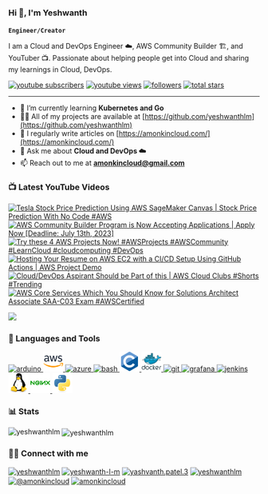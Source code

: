 ### Hi 👋, I'm Yeshwanth

**`Engineer/Creator`**

I am a Cloud and DevOps Engineer ☁️, AWS Community Builder 🏗️, and YouTuber 📺. Passionate about helping people get into Cloud and sharing my learnings in Cloud, DevOps.

   <p align="left">
      <a href="https://www.youtube.com/c/amonkincloud?sub_confirmation=1">
         <img alt="youtube subscribers" title="Subscribe to my YouTube channel" src="https://custom-icon-badges.demolab.com/youtube/channel/subscribers/UCwhERUcuzUCwr8x8mQ8zrcw?color=%23E05D44&label=SUBSCRIBE&logo=video&logoColor=white&style=for-the-badge&labelColor=CE4630"/></a> 
      <a href="https://www.youtube.com/c/amonkincloud">
         <img alt="youtube views" title="YouTube views" src="https://custom-icon-badges.demolab.com/youtube/channel/views/UCwhERUcuzUCwr8x8mQ8zrcw?color=%23E1AD0E&logo=eye&logoColor=white&style=for-the-badge&labelColor=C79600"/></a> 
      <a href="https://github.com/yeshwanthlm?tab=followers">
         <img alt="followers" title="Follow me on Github" src="https://custom-icon-badges.demolab.com/github/followers/yeshwanthlm?color=236ad3&labelColor=1155ba&style=for-the-badge&logo=person-add&label=Follow&logoColor=white"/></a>
      <a href="https://github.com/yeshwanthlm?tab=repositories&sort=stargazers">
         <img alt="total stars" title="Total stars on GitHub" src="https://custom-icon-badges.demolab.com/github/stars/yeshwanthlm?color=55960c&style=for-the-badge&labelColor=488207&logo=star"/></a>
   </p>

---

- 🌱 I’m currently learning **Kubernetes and Go**
- 👨‍💻 All of my projects are available at [https://github.com/yeshwanthlm](https://github.com/yeshwanthlm)
- 📝 I regularly write articles on [https://amonkincloud.com/](https://amonkincloud.com/)
- 💬 Ask me about **Cloud and DevOps ☁️**
- 📫 Reach out to me at **amonkincloud@gmail.com**


### 📺 Latest YouTube Videos

<!-- BEGIN YOUTUBE-CARDS -->
[![Tesla Stock Price Prediction Using AWS SageMaker Canvas | Stock Price Prediction With No Code #AWS](https://ytcards.demolab.com/?id=WoUlf4G1TDs&title=Tesla+Stock+Price+Prediction+Using+AWS+SageMaker+Canvas+%7C+Stock+Price+Prediction+With+No+Code+%23AWS&lang=en&timestamp=1688223868&background_color=%230d1117&title_color=%23ffffff&stats_color=%23dedede&width=250&border_radius=5 "Tesla Stock Price Prediction Using AWS SageMaker Canvas | Stock Price Prediction With No Code #AWS")](https://www.youtube.com/watch?v=WoUlf4G1TDs)
[![AWS Community Builder Program is Now Accepting Applications | Apply Now [Deadline: July 13th, 2023]](https://ytcards.demolab.com/?id=j9h5dEyXiAk&title=AWS+Community+Builder+Program+is+Now+Accepting+Applications+%7C+Apply+Now+%5BDeadline%3A+July+13th%2C+2023%5D&lang=en&timestamp=1688197540&background_color=%230d1117&title_color=%23ffffff&stats_color=%23dedede&width=250&border_radius=5 "AWS Community Builder Program is Now Accepting Applications | Apply Now [Deadline: July 13th, 2023]")](https://www.youtube.com/watch?v=j9h5dEyXiAk)
[![Try these 4 AWS Projects Now! #AWSProjects #AWSCommunity #LearnCloud #cloudcomputing #DevOps](https://ytcards.demolab.com/?id=mEbzdogjVCY&title=Try+these+4+AWS+Projects+Now%21+%23AWSProjects+%23AWSCommunity+%23LearnCloud+%23cloudcomputing+%23DevOps&lang=en&timestamp=1688128232&background_color=%230d1117&title_color=%23ffffff&stats_color=%23dedede&width=250&border_radius=5 "Try these 4 AWS Projects Now! #AWSProjects #AWSCommunity #LearnCloud #cloudcomputing #DevOps")](https://www.youtube.com/watch?v=mEbzdogjVCY)
[![Hosting Your Resume on AWS EC2 with a CI/CD Setup Using GitHub Actions | AWS Project Demo](https://ytcards.demolab.com/?id=YBjrZZMXNe8&title=Hosting+Your+Resume+on+AWS+EC2+with+a+CI%2FCD+Setup+Using+GitHub+Actions+%7C+AWS+Project+Demo&lang=en&timestamp=1687869015&background_color=%230d1117&title_color=%23ffffff&stats_color=%23dedede&width=250&border_radius=5 "Hosting Your Resume on AWS EC2 with a CI/CD Setup Using GitHub Actions | AWS Project Demo")](https://www.youtube.com/watch?v=YBjrZZMXNe8)
[![Cloud/DevOps Aspirant Should be Part of this | AWS Cloud Clubs #Shorts #Trending](https://ytcards.demolab.com/?id=RO00F4rM7Vc&title=Cloud%2FDevOps+Aspirant+Should+be+Part+of+this+%7C+AWS+Cloud+Clubs+%23Shorts+%23Trending&lang=en&timestamp=1687609814&background_color=%230d1117&title_color=%23ffffff&stats_color=%23dedede&width=250&border_radius=5 "Cloud/DevOps Aspirant Should be Part of this | AWS Cloud Clubs #Shorts #Trending")](https://www.youtube.com/watch?v=RO00F4rM7Vc)
[![AWS Core Services Which You Should Know for Solutions Architect Associate SAA-C03 Exam #AWSCertified](https://ytcards.demolab.com/?id=_dIxntxiQPs&title=AWS+Core+Services+Which+You+Should+Know+for+Solutions+Architect+Associate+SAA-C03+Exam+%23AWSCertified&lang=en&timestamp=1687585596&background_color=%230d1117&title_color=%23ffffff&stats_color=%23dedede&width=250&border_radius=5 "AWS Core Services Which You Should Know for Solutions Architect Associate SAA-C03 Exam #AWSCertified")](https://www.youtube.com/watch?v=_dIxntxiQPs)
<!-- END YOUTUBE-CARDS -->

[<img src="https://custom-icon-badges.demolab.com/badge/-Subscribe%20For%20More-red?style=for-the-badge&logo=video&logoColor=white"/>](https://www.youtube.com/c/amonkincloud?sub_confirmation=1)

### 🧰 Languages and Tools

<p align="left"> <a href="https://www.arduino.cc/" target="_blank" rel="noreferrer"> <img src="https://cdn.worldvectorlogo.com/logos/arduino-1.svg" alt="arduino" width="40" height="40"/> </a> <a href="https://aws.amazon.com" target="_blank" rel="noreferrer"> <img src="https://raw.githubusercontent.com/devicons/devicon/master/icons/amazonwebservices/amazonwebservices-original-wordmark.svg" alt="aws" width="40" height="40"/> </a> <a href="https://azure.microsoft.com/en-in/" target="_blank" rel="noreferrer"> <img src="https://www.vectorlogo.zone/logos/microsoft_azure/microsoft_azure-icon.svg" alt="azure" width="40" height="40"/> </a> <a href="https://www.gnu.org/software/bash/" target="_blank" rel="noreferrer"> <img src="https://www.vectorlogo.zone/logos/gnu_bash/gnu_bash-icon.svg" alt="bash" width="40" height="40"/> </a> <a href="https://www.cprogramming.com/" target="_blank" rel="noreferrer"> <img src="https://raw.githubusercontent.com/devicons/devicon/master/icons/c/c-original.svg" alt="c" width="40" height="40"/> </a> <a href="https://www.docker.com/" target="_blank" rel="noreferrer"> <img src="https://raw.githubusercontent.com/devicons/devicon/master/icons/docker/docker-original-wordmark.svg" alt="docker" width="40" height="40"/> </a> <a href="https://git-scm.com/" target="_blank" rel="noreferrer"> <img src="https://www.vectorlogo.zone/logos/git-scm/git-scm-icon.svg" alt="git" width="40" height="40"/> </a> <a href="https://grafana.com" target="_blank" rel="noreferrer"> <img src="https://www.vectorlogo.zone/logos/grafana/grafana-icon.svg" alt="grafana" width="40" height="40"/> </a> <a href="https://www.jenkins.io" target="_blank" rel="noreferrer"> <img src="https://www.vectorlogo.zone/logos/jenkins/jenkins-icon.svg" alt="jenkins" width="40" height="40"/> </a> <a href="https://www.linux.org/" target="_blank" rel="noreferrer"> <img src="https://raw.githubusercontent.com/devicons/devicon/master/icons/linux/linux-original.svg" alt="linux" width="40" height="40"/> </a> <a href="https://www.nginx.com" target="_blank" rel="noreferrer"> <img src="https://raw.githubusercontent.com/devicons/devicon/master/icons/nginx/nginx-original.svg" alt="nginx" width="40" height="40"/> </a> <a href="https://www.python.org" target="_blank" rel="noreferrer"> <img src="https://raw.githubusercontent.com/devicons/devicon/master/icons/python/python-original.svg" alt="python" width="40" height="40"/> </a> </p>

### 📊 Stats
<p><img align="left" src="https://github-readme-stats.vercel.app/api/top-langs?username=yeshwanthlm&show_icons=true&locale=en&layout=compact" alt="yeshwanthlm" /></p>

<p>&nbsp;<img align="center" src="https://github-readme-stats.vercel.app/api?username=yeshwanthlm&show_icons=true&locale=en" alt="yeshwanthlm" /></p>

### 🏄‍♂️ Connect with me
   <p align="left">
   <a href="https://dev.to/yeshwanthlm" target="blank"><img align="center" src="https://raw.githubusercontent.com/rahuldkjain/github-profile-readme-generator/master/src/images/icons/Social/devto.svg" alt="yeshwanthlm" height="30" width="40" /></a>
   <a href="https://linkedin.com/in/yeshwanth-l-m" target="blank"><img align="center" src="https://raw.githubusercontent.com/rahuldkjain/github-profile-readme-generator/master/src/images/icons/Social/linked-in-alt.svg" alt="yeshwanth-l-m" height="30" width="40" /></a>
   <a href="https://fb.com/yashvanth.patel.3" target="blank"><img align="center" src="https://raw.githubusercontent.com/rahuldkjain/github-profile-readme-generator/master/src/images/icons/Social/facebook.svg" alt="yashvanth.patel.3" height="30" width="40" /></a>
   <a href="https://instagram.com/yeshwanthlm" target="blank"><img align="center" src="https://raw.githubusercontent.com/rahuldkjain/github-profile-readme-generator/master/src/images/icons/Social/instagram.svg" alt="yeshwanthlm" height="30" width="40" /></a>
   <a href="https://hashnode.com/@amonkincloud" target="blank"><img align="center" src="https://raw.githubusercontent.com/rahuldkjain/github-profile-readme-generator/master/src/images/icons/Social/hashnode.svg" alt="@amonkincloud" height="30" width="40" /></a>
   <a href="https://www.youtube.com/c/amonkincloud" target="blank"><img align="center" src="https://raw.githubusercontent.com/rahuldkjain/github-profile-readme-generator/master/src/images/icons/Social/youtube.svg" alt="amonkincloud" height="30" width="40" /></a>
   </p>
